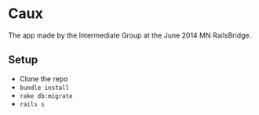 # Caux

The app made by the Intermediate Group at the June 2014 MN RailsBridge.

## Setup

- Clone the repo
- `bundle install`
- `rake db:migrate`
- `rails s`
